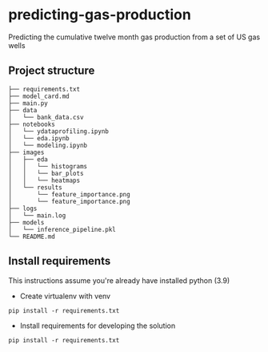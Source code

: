 # predicting-gas-production
Predicting the cumulative twelve month gas production from a set of US gas wells


## Project structure

```
├── requirements.txt
├── model_card.md
├── main.py
├── data
│   └── bank_data.csv
├── notebooks
│   └── ydataprofiling.ipynb
│   └── eda.ipynb
│   └── modeling.ipynb
├── images
│   ├── eda
│   │   └── histograms
│   │   └── bar_plots
│   │   └── heatmaps
│   └── results
│       └── feature_importance.png
│       └── feature_importance.png
├── logs
│   └── main.log
├── models
│   └── inference_pipeline.pkl
└── README.md
```

## Install requirements
This instructions assume you're already have installed python (3.9)
- Create virtualenv with venv
```
pip install -r requirements.txt
```
- Install requirements for developing the solution
```
pip install -r requirements.txt
```